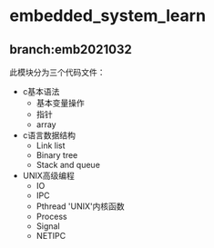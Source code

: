# embedded_system_learn

## branch:emb2021032
此模块分为三个代码文件：
* c基本语法
  * 基本变量操作
  * 指针
  * array
* c语言数据结构
  * Link list
  * Binary tree
  * Stack and queue
* UNIX高级编程
  * IO
  * IPC
  * Pthread 'UNIX'内核函数
  * Process
  * Signal
  * NETIPC
  
